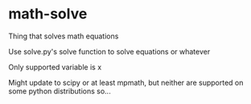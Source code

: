 # math-solve

Thing that solves math equations

Use solve.py's solve function to solve equations or whatever

Only supported variable is x

Might update to scipy or at least mpmath, but neither are supported on some python distributions so...
